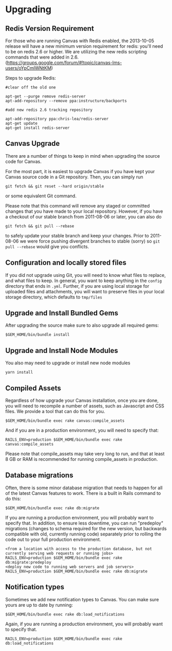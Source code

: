 Upgrading
============

Redis Version Requirement
--------------

For those who are running Canvas with Redis enabled, the 2013-10-05 release will have a new minimum version requirement for redis: you'll need to be on redis 2.6 or higher. We are utilizing the new redis scripting commands that were added in 2.6. (https://groups.google.com/forum/#!topic/canvas-lms-users/oYpCmlWNtKM)

Steps to upgrade Redis:
```
#clear off the old one

apt-get --purge remove redis-server
apt-add-repository --remove ppa:instructure/backports

#add new redis 2.6 tracking repository

apt-add-repository ppa:chris-lea/redis-server
apt-get update
apt-get install redis-server
```

Canvas Upgrade
--------------

There are a number of things to keep in mind when upgrading the source code for Canvas.

For the most part, it is easiest to upgrade Canvas if you have kept your Canvas source code in a Git repository. Then, you can simply run 

```
git fetch && git reset --hard origin/stable
```

or some equivalent Git command.

Please note that this command will remove any staged or committed changes that you have made to your local repository. However, if you have a checkout of our stable branch from 2011-08-06 or later, you can also do

```
git fetch && git pull --rebase
```

to safely update your stable branch and keep your changes. Prior to 2011-08-06 we were force pushing divergent branches to stable (sorry) so `git pull --rebase` would give you conflicts.


Configuration and locally stored files
--------------

If you did not upgrade using Git, you will need to know what files to replace, and what files to keep. In general, you want to keep anything in the `config` directory that ends in `.yml`. Further, if you are using local storage for uploaded files and attachments, you will want to preserve files in your local storage directory, which defaults to `tmp/files`

Upgrade and Install Bundled Gems
-------------
After upgrading the source make sure to also upgrade all required gems:

```
$GEM_HOME/bin/bundle install
```

Upgrade and Install Node Modules
-------------
You also may need to upgrade or install new node modules

```
yarn install
```

Compiled Assets
-------------

Regardless of how upgrade your Canvas installation, once you are done, you will need to recompile a number of assets, such as Javascript and CSS files. We provide a tool that can do this for you.

```
$GEM_HOME/bin/bundle exec rake canvas:compile_assets
```
And if you are in a production environment, you will need to specify that:

```
RAILS_ENV=production $GEM_HOME/bin/bundle exec rake canvas:compile_assets
```

Please note that compile_assets may take very long to run, and that at least 8 GB or RAM is recommended for running compile_assets in production.

Database migrations
-------------

Often, there is some minor database migration that needs to happen for all of the latest Canvas features to work. There is a built in Rails command to do this:

```
$GEM_HOME/bin/bundle exec rake db:migrate
```

If you are running a production environment, you will probably want to specify that. In addition, to ensure less downtime, you can run "predeploy" migrations (changes to schema required for the new version, but backwards compatible with old, currently running code) separately prior to rolling the code out to your full production environment.

```
<from a location with access to the production database, but not currently serving web requests or running jobs>
RAILS_ENV=production $GEM_HOME/bin/bundle exec rake db:migrate:predeploy
<deploy new code to running web servers and job servers>
RAILS_ENV=production $GEM_HOME/bin/bundle exec rake db:migrate
```

Notification types
-------------

Sometimes we add new notification types to Canvas. You can make sure yours are up to date by running:

```
$GEM_HOME/bin/bundle exec rake db:load_notifications
```

Again, if you are running a production environment, you will probably want to specify that.

```
RAILS_ENV=production $GEM_HOME/bin/bundle exec rake db:load_notifications
```
